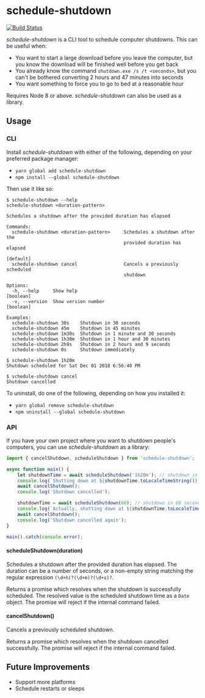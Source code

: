 # schedule-shutdown

[![Build Status](https://travis-ci.com/Shingyx/schedule-shutdown.svg?branch=master)](https://travis-ci.com/Shingyx/schedule-shutdown)

_schedule-shutdown_ is a CLI tool to schedule computer shutdowns. This can be useful when:

-   You want to start a large download before you leave the computer, but you know the download will be finished well before you get back
-   You already know the command `shutdown.exe /s /t <seconds>`, but you can't be bothered converting 2 hours and 47 minutes into seconds
-   You want something to force you to go to bed at a reasonable hour

Requires Node 8 or above. _schedule-shutdown_ can also be used as a library.

## Usage

### CLI

Install _schedule-shutdown_ with either of the following, depending on your preferred package manager:

-   `yarn global add schedule-shutdown`
-   `npm install --global schedule-shutdown`

Then use it like so:

```
$ schedule-shutdown --help
schedule-shutdown <duration-pattern>

Schedules a shutdown after the provided duration has elapsed

Commands:
  schedule-shutdown <duration-pattern>     Schedules a shutdown after the
                                           provided duration has elapsed
                                                                       [default]
  schedule-shutdown cancel                 Cancels a previously scheduled
                                           shutdown

Options:
  -h, --help     Show help                                             [boolean]
  -v, --version  Show version number                                   [boolean]

Examples:
  schedule-shutdown 30s    Shutdown in 30 seconds
  schedule-shutdown 45m    Shutdown in 45 minutes
  schedule-shutdown 1m30s  Shutdown in 1 minute and 30 seconds
  schedule-shutdown 1h30m  Shutdown in 1 hour and 30 minutes
  schedule-shutdown 2h9s   Shutdown in 2 hours and 9 seconds
  schedule-shutdown 0s     Shutdown immediately

$ schedule-shutdown 1h20m
Shutdown scheduled for Sat Dec 01 2018 6:56:40 PM

$ schedule-shutdown cancel
Shutdown cancelled
```

To uninstall, do one of the following, depending on how you installed it:

-   `yarn global remove schedule-shutdown`
-   `npm uninstall --global schedule-shutdown`

### API

If you have your own project where you want to shutdown people's computers, you can use _schedule-shutdown_ as a library:

```typescript
import { cancelShutdown, scheduleShutdown } from 'schedule-shutdown';

async function main() {
    let shutdownTime = await scheduleShutdown('1h20m'); // shutdown in 1 hour and 20 minutes
    console.log(`Shutting down at ${shutdownTime.toLocaleTimeString()}`);
    await cancelShutdown();
    console.log('Shutdown cancelled');

    shutdownTime = await scheduleShutdown(60); // shutdown in 60 seconds
    console.log(`Actually, shutting down at ${shutdownTime.toLocaleTimeString()}`);
    await cancelShutdown();
    console.log('Shutdown cancelled again');
}

main().catch(console.error);
```

#### scheduleShutdown(duration)

Schedules a shutdown after the provided duration has elapsed. The duration can be a number of seconds, or a non-empty string matching the regular expression `(\d+h)?(\d+m)?(\d+s)?`.

Returns a promise which resolves when the shutdown is successfully scheduled. The resolved value is the scheduled shutdown time as a `Date` object. The promise will reject if the internal command failed.

#### cancelShutdown()

Cancels a previously scheduled shutdown.

Returns a promise which resolves when the shutdown cancelled successfully. The promise will reject if the internal command failed.

## Future Improvements

-   Support more platforms
-   Schedule restarts or sleeps
